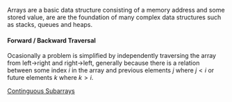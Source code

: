Arrays are a basic data structure consisting of a memory address and some stored value, are are the foundation of many complex data structures such as stacks, queues and heaps.

#### Forward / Backward Traversal
Ocasionally a problem is simplified by independently traversing the array from left->right and right->left, generally because there is a relation between some index $i$ in the array and previous elements $j$ where $j < i$ or future elements $k$ where $k > i$.

[Continguous Subarrays](arrays/Contiguous_Subarrays.md)


